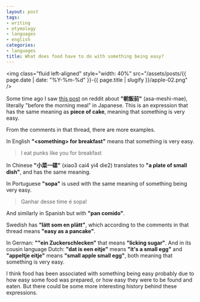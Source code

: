 ```yaml
---
layout: post
tags:
- writing
- etymology
- languages
- english
categories:
- languages
title: What does food have to do with something being easy?
---
```


<img class="fluid left-aligned" style="width: 40%" src="/assets/posts/{{ page.date | date: "%Y-%m-%d" }}-{{ page.title | slugify }}/apple-02.png" />

Some time ago I saw [this post](https://www.reddit.com/r/etymology/comments/dsknqj/japanese_idiom_%E6%9C%9D%E9%A3%AF%E5%89%8D_asameshimae_lit_before/)
on reddit about **"朝飯前"** (asa-meshi-mae), literally "before the morning meal" in Japanese.
This is an expression that has the same meaning as **piece of cake**, meaning that something is very easy.

From the comments in that thread, there are more examples.

In English **"&lt;something&gt; for breakfast"** means that something is very easy.

>I eat punks like you for breakfast

In Chinese **"小菜一碟"** (xiao3 cai4 yi4 die2) translates to **"a plate of small dish"**,
and has the same meaning.

In Portuguese **"sopa"** is used with the same meaning of something being very easy.

>Ganhar desse time é sopa!

And similarly in Spanish but with **"pan comido"**.

Swedish has **"lätt som en plätt"**, which according to the comments in that thread
means **"easy as a pancake"**.

In German: **""ein Zuckerschlecken"** that means **"licking sugar"**. And in its cousin
language Dutch: **"dat is een eitje"** means **"it's a small egg"** and **"appeltje eitje"**
means **"small apple small egg"**, both meaning that something is very easy.

I think food has been associated with something being easy probably due to
how easy some food was prepared, or how easy they were to be found and eaten.
But there could be some more interesting history behind these expressions.
